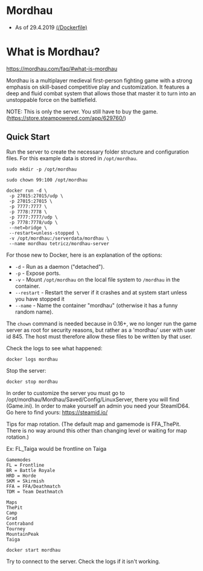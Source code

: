 # Mordhau 

* As of 29.4.2019 [(/Dockerfile)](https://github.com/Tetricz/docker-mordhau-server/blob/master/Dockerfile)

# What is Mordhau?
https://mordhau.com/faq/#what-is-mordhau

Mordhau is a multiplayer medieval first-person fighting game with a strong emphasis on skill-based competitive play and customization.
It features a deep and fluid combat system that allows those that master it to turn into an unstoppable force on the battlefield.

NOTE: This is only the server. You still have to buy the game. (https://store.steampowered.com/app/629760/)

## Quick Start

Run the server to create the necessary folder structure and configuration files. For this example data is stored in `/opt/mordhau`.

```
sudo mkdir -p /opt/mordhau

sudo chown 99:100 /opt/mordhau

docker run -d \
 -p 27015:27015/udp \
 -p 27015:27015 \
 -p 7777:7777 \
 -p 7778:7778 \
 -p 7777:7777/udp \
 -p 7778:7778/udp \
 --net=bridge \
 --restart=unless-stopped \
 -v /opt/mordhau:/serverdata/mordhau \
 --name mordhau tetricz/mordhau-server
```

For those new to Docker, here is an explanation of the options:

* `-d` - Run as a daemon ("detached").
* `-p` - Expose ports.
* `-v` - Mount `/opt/mordhau` on the local file system to `/mordhau` in the container.
* `--restart` - Restart the server if it crashes and at system start unless you have stopped it
* `--name` - Name the container "mordhau" (otherwise it has a funny random name).

The `chown` command is needed because in 0.16+, we no longer run the game server as root for security reasons, but rather as a 'mordhau' user with user id 845. The host must therefore allow these files to be written by that user.

Check the logs to see what happened:

```
docker logs mordhau
```

Stop the server:

```
docker stop mordhau
```

In order to customize the server you must go to /opt/mordhau/Mordhau/Saved/Config/LinuxServer, there you will find (Game.ini). In order to make yourself an admin you need your SteamID64. Go here to find yours: https://steamid.io/

Tips for map rotation. (The default map and gamemode is FFA_ThePit. There is no way around this other than changing level or waiting for map rotation.)

Ex: FL_Taiga would be frontline on Taiga
```
Gamemodes
FL = Frontline
BR = Battle Royale
HRD = Horde
SKM = Skirmish
FFA = FFA/Deathmatch
TDM = Team Deathmatch
```
```
Maps
ThePit
Camp
Grad
Contraband
Tourney
MountainPeak
Taiga
```

```
docker start mordhau
```

Try to connect to the server. Check the logs if it isn't working.
